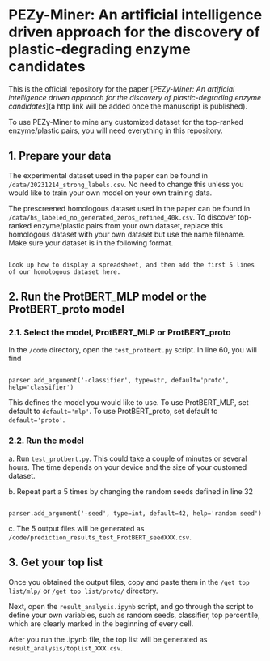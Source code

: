 # PEZy-Miner: An artificial intelligence driven approach for the discovery of plastic-degrading enzyme candidates

This is the official repository for the paper [*PEZy-Miner: An artificial intelligence driven approach for the discovery of plastic-degrading enzyme candidates*](a http link will be added once the manuscript is published).

To use PEZy-Miner to mine any customized dataset for the top-ranked enzyme/plastic pairs, you will need everything in this repository. 

## 1. Prepare your data

The experimental dataset used in the paper can be found in `/data/20231214_strong_labels.csv`. No need to change this unless you would like to train your own model on your own training data.

The prescreened homologous dataset used in the paper can be found in `/data/hs_labeled_no_generated_zeros_refined_40k.csv`. To discover top-ranked enzyme/plastic pairs from your own dataset, replace this homologous dataset with your own dataset but use the name filename. Make sure your dataset is in the following format.

```

Look up how to display a spreadsheet, and then add the first 5 lines of our homologous dataset here.

```

## 2. Run the ProtBERT_MLP model or the ProtBERT_proto model

### 2.1. Select the model, ProtBERT_MLP or ProtBERT_proto

In the `/code` directory, open the `test_protbert.py` script. In line 60, you will find

```

parser.add_argument('-classifier', type=str, default='proto', help='classifier')

```

This defines the model you would like to use. To use ProtBERT_MLP, set default to `default='mlp'`. To use ProtBERT_proto, set default to `default='proto'`.

### 2.2. Run the model

a. Run `test_protbert.py`. This could take a couple of minutes or several hours. The time depends on your device and the size of your customed dataset.

b. Repeat part a 5 times by changing the random seeds defined in line 32

```

parser.add_argument('-seed', type=int, default=42, help='random seed')

```

c. The 5 output files will be generated as `/code/prediction_results_test_ProtBERT_seedXXX.csv`.

## 3. Get your top list

Once you obtained the output files, copy and paste them in the `/get top list/mlp/` or `/get top list/proto/` directory.

Next, open the `result_analysis.ipynb` script, and go through the script to define your own variables, such as random seeds, classifier, top percentile, which are clearly marked in the beginning of every cell.

After you run the .ipynb file, the top list will be generated as `result_analysis/toplist_XXX.csv`.

